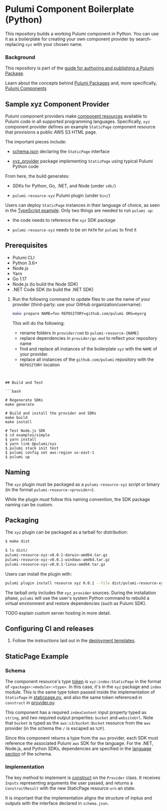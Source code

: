 # Pulumi Component Boilerplate (Python)

This repository builds a working Pulumi component in Python. You
can use it as a boilerplate for creating your own component provider by search-replacing `xyz` with your chosen name.

### Background
This repository is part of the [guide for authoring and publishing a Pulumi Package](https://www.pulumi.com/docs/guides/pulumi-packages/how-to-author).

Learn about the concepts behind [Pulumi Packages](https://www.pulumi.com/docs/guides/pulumi-packages/#pulumi-packages) and, more specifically, [Pulumi Components](https://www.pulumi.com/docs/intro/concepts/resources/components/)

## Sample xyz Component Provider

Pulumi component providers make
[component resources](https://www.pulumi.com/docs/intro/concepts/resources/#components)
available to Pulumi code in all supported programming languages.
Specifically, `xyz` component provider defines an example `StaticPage`
component resource that provisions a public AWS S3 HTML page.

The important pieces include:

- [schema.json](schema.json) declaring the `StaticPage` interface

- [xyz_provider](provider/cmd/pulumi-resource-xyz/xyz_provider/provider.py) package
  implementing `StaticPage` using typical Pulumi Python code

From here, the build generates:

- SDKs for Python, Go, .NET, and Node (under `sdk/`)

- `pulumi-resource-xyz` Pulumi plugin (under `bin/`)

Users can deploy `StaticPage` instances in their language of choice,
as seen in the [TypeScript example](examples/simple/index.ts). Only
two things are needed to run `pulumi up`:

- the code needs to reference the `xyz` SDK package

- `pulumi-resource-xyz` needs to be on `PATH` for `pulumi` to find it


## Prerequisites

- Pulumi CLI
- Python 3.6+
- Node.js
- Yarn
- Go 1.17
- Node.js (to build the Node SDK)
- .NET Code SDK (to build the .NET SDK)

1. Run the following command to update files to use the name of your provider (third-party: use your GitHub organization/username):

    ```bash
    make prepare NAME=foo REPOSITORY=github.com/pulumi ORG=myorg
    ```

   This will do the following:
   - rename folders in `provider/cmd` to `pulumi-resource-{NAME}`
   - replace dependencies in `provider/go.mod` to reflect your repository name
   - find and replace all instances of the boilerplate `xyz` with the `NAME` of your provider.
   - replace all instances of the `github.com/pulumi` repository with the `REPOSITORY` location

   
```


## Build and Test

```bash

# Regenerate SDKs
make generate

# Build and install the provider and SDKs
make build
make install

# Test Node.js SDK
$ cd examples/simple
$ yarn install
$ yarn link @pulumi/xyz
$ pulumi stack init test
$ pulumi config set aws:region us-east-1
$ pulumi up

```

## Naming

The `xyz` plugin must be packaged as a `pulumi-resource-xyz` script or
binary (in the format `pulumi-resource-<provider>`).

While the plugin must follow this naming convention, the SDK package
naming can be custom.

## Packaging

The `xyz` plugin can be packaged as a tarball for distribution:

```bash
$ make dist

$ ls dist/
pulumi-resource-xyz-v0.0.1-darwin-amd64.tar.gz
pulumi-resource-xyz-v0.0.1-windows-amd64.tar.gz
pulumi-resource-xyz-v0.0.1-linux-amd64.tar.gz
```

Users can install the plugin with:

```bash
pulumi plugin install resource xyz 0.0.1 --file dist/pulumi-resource-xyz-v0.0.1-darwin-amd64.tar.gz
```

The tarball only includes the `xyz_provider` sources. During the
installation phase, `pulumi` will use the user's system Python command
to rebuild a virtual environment and restore dependencies (such as
Pulumi SDK).

TODO explain custom server hosting in more detail.

## Configuring CI and releases

1. Follow the instructions laid out in the [deployment templates](./deployment-templates/README-DEPLOYMENT.md).

## StaticPage Example

### Schema

The component resource's type [token](schema.json#L4)
is `xyz:index:StaticPage` in the
format of `<package>:<module>:<type>`. In this case, it's in the `xyz`
package and `index` module. This is the same type token passed inside
the implementation of `StaticPage` in
[staticpage.py](provider/cmd/pulumi-resource-xyz/xyz_provider/staticpage.py#L46),
and also the same token referenced in `construct` in
[provider.py](provider/cmd/pulumi-resource-xyz/xyz_provider/provider.py#L36).

This component has a required `indexContent` input property typed as
`string`, and two required output properties: `bucket` and
`websiteUrl`. Note that `bucket` is typed as the
`aws:s3/bucket:Bucket` resource from the `aws` provider (in the schema
the `/` is escaped as `%2F`).

Since this component returns a type from the `aws` provider, each SDK
must reference the associated Pulumi `aws` SDK for the language. For
the .NET, Node.js, and Python SDKs, dependencies are specified in the
[language section](schema.json#31) of the schema.

### Implementation

The key method to implement is
[construct](provider/cmd/pulumi-resource-xyz/xyz_provider/provider.py#L36)
on the `Provider` class. It receives `Inputs` representing arguments the user passed,
and returns a `ConstructResult` with the new StaticPage resource `urn` an state.

It is important that the implementation aligns the structure of inptus
and outputs with the interface declared in `schema.json`.
